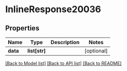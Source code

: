 # InlineResponse20036

## Properties
Name | Type | Description | Notes
------------ | ------------- | ------------- | -------------
**data** | **list[str]** |  | [optional] 

[[Back to Model list]](../README.md#documentation-for-models) [[Back to API list]](../README.md#documentation-for-api-endpoints) [[Back to README]](../README.md)

